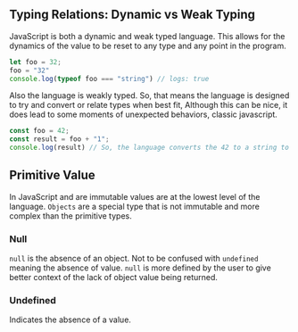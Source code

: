 ## Typing Relations: Dynamic vs Weak Typing
JavaScript is both a dynamic and weak typed language. This allows for the dynamics of the value to be reset to any type and any point in the program.
```javascript
let foo = 32;
foo = "32"
console.log(typeof foo === "string") // logs: true
```
Also the language is weakly typed. So, that means the language is designed to try and convert or relate types when best fit, Although this can be nice, it does lead to some moments of unexpected behaviors, classic javascript.
```javascript
const foo = 42;
const result = foo + "1";
console.log(result) // So, the language converts the 42 to a string to properly do the addition operation on string, leadig to print "421"
```

## Primitive Value
In JavaScript and are immutable values are at the lowest level of the language.  `Objects` are a special type that is not immutable and more complex than the primitive types. 

### Null
`null` is the absence of an object. Not to be confused with `undefined` meaning the absence of value. `null` is more defined by the user to give better context of the lack of object value being returned.
### Undefined
Indicates the absence of a value. 


